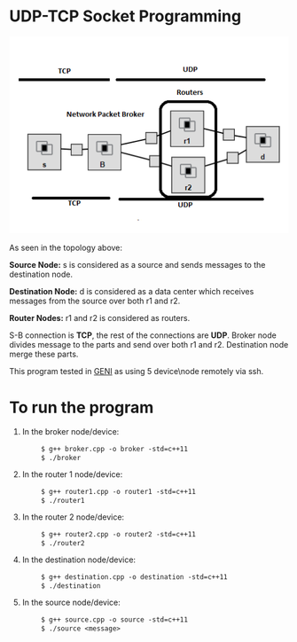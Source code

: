 # UDP-TCP Socket Programming

![topology](topo.png)

As seen in the topology above:

**Source Node:** s is considered as a source and sends messages to the destination node.

**Destination Node:** d is considered as a data center which receives messages from the source over both r1 and r2.

**Router Nodes:** r1 and r2 is considered as routers.

S-B connection is **TCP**, the rest of the connections are **UDP**. Broker node divides message to the parts and send over both r1 and r2. Destination node merge these parts. 

This program tested in [GENI](https://www.geni.net/) as using 5 device\node remotely via ssh. 

# To run the program
1. In the broker node/device:
```shell
        $ g++ broker.cpp -o broker -std=c++11
        $ ./broker
```
2. In the router 1 node/device: 
```shell
        $ g++ router1.cpp -o router1 -std=c++11
        $ ./router1
```
3. In the router 2 node/device: 
```shell
        $ g++ router2.cpp -o router2 -std=c++11
        $ ./router2
```
4. In the destination node/device:
```shell        
        $ g++ destination.cpp -o destination -std=c++11
        $ ./destination
```
5. In the source node/device: 
```shell    
        $ g++ source.cpp -o source -std=c++11
        $ ./source <message>  
```
